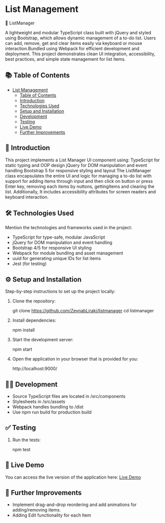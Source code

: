 # List Management

📝 ListManager

A lightweight and modular TypeScript class built with jQuery and styled using Bootstrap, which allows dynamic management of a to-do list. Users can add, remove, get and clear items easily via keyboard or mouse interaction.Bundled using Webpack for efficient development and deployment.
This project demonstrates clean UI integration, accessibility, best practices, and simple state management for list items.


## 📚 Table of Contents

- [List Management]()
  - [Table of Contents](#table-of-contents)
  - [Introduction](#introduction)
  - [Technologies Used](#technologies-used)
  - [Setup and Installation](#setup-and-installation)
  - [Development](#Development)
  - [Testing](#testing)
  - [Live Demo](#live-demo)
  - [Further Improvements](#further-improvements)

## 🚀 Introduction

This project implements a List Manager UI component using:
TypeScript for static typing and OOP design
jQuery for DOM manipulation and event handling
Bootstrap 5 for responsive styling and layout
The ListManager class encapsulates the entire UI and logic for managing a to-do list with support for adding items through input and then click on button or press Enter key, removing each items by nuttons, gettingItems and clearing the list. Additionally, It includes accessibility attributes for screen readers and keyboard interaction.

## 🛠 Technologies Used

Mention the technologies and frameworks used in the project:
- TypeScript for type-safe, modular JavaScript
- jQuery for DOM manipulation and event handling
- Bootstrap 4/5 for responsive UI styling
- Webpack for module bundling and asset management
- uuid for generating unique IDs for list items
- Jest (for testing)

## ⚙️ Setup and Installation

Step-by-step instructions to set up the project locally:

    

1. Clone the repository:

    git clone https://github.com/ZeynabLiraki/listmanager
    cd listmanager


2. Install dependencies:
    
    npm install
    

2. Start the development server:
    
    npm start
    

3. Open the application in your browser that is provided for you:

    http://localhost:9000/



## 🧑‍💻 Development
- Source TypeScript files are located in /src/components
- Stylesheets in /src/assets
- Webpack handles bundling to /dist
- Use npm run build for production build       

    
## ✅ Testing

1. Run the tests:
    
    npm test
    

## 🚀 Live Demo

You can access the live version of the application here:
[Live Demo](https://listmanager-os8wg3is7-zeynab-lirakis-projects.vercel.app/)
          

## 🔮 Further Improvements

- Implement drag-and-drop reordering and add animations for adding/removing items.
- Adding Edit functionality for each Item


